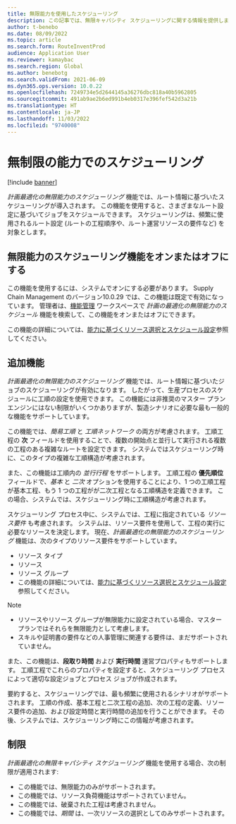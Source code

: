 ```yaml
---
title: 無限能力を使用したスケジューリング
description: この記事では、無限キャパシティ スケジューリングに関する情報を提供します。 また、現在の機能の制限について説明します。
author: t-benebo
ms.date: 08/09/2022
ms.topic: article
ms.search.form: RouteInventProd
audience: Application User
ms.reviewer: kamaybac
ms.search.region: Global
ms.author: benebotg
ms.search.validFrom: 2021-06-09
ms.dyn365.ops.version: 10.0.22
ms.openlocfilehash: 7249734e5d2644145a36276dbc818a40b5962805
ms.sourcegitcommit: 491ab9ae2b6ed991b4eb0317e396fef542d3a21b
ms.translationtype: HT
ms.contentlocale: ja-JP
ms.lasthandoff: 11/03/2022
ms.locfileid: "9740008"
---
```

# <a name="scheduling-with-infinite-capacity"></a>無制限の能力でのスケジューリング

[!include [banner](../../includes/banner.md)]

*計画最適化の無限能力のスケジューリング* 機能では、ルート情報に基づいたスケジューリングが導入されます。 この機能を使用すると、さまざまなルート設定に基づいてジョブをスケジュールできます。 スケジューリングは、頻繁に使用されるルート設定 (ルートの工程順序や、ルート運営リソースの要件など) を対象とします。

## <a name="turn-the-infinite-capacity-scheduling-feature-on-or-off"></a>無限能力のスケジューリング機能をオンまたはオフにする

この機能を使用するには、システムでオンにする必要があります。 Supply Chain Management のバージョン10.0.29 では、この機能は既定で有効になっています。 管理者は、[機能管理](../../../fin-ops-core/fin-ops/get-started/feature-management/feature-management-overview.md) ワークスペースで *計画の最適化の無限能力のスケジュール* 機能を検索して、この機能をオンまたはオフにできます。

この機能の詳細については、[能力に基づくリソース選択とスケジュール設定](capability-based-scheduling.md)参照してください。

## <a name="added-functionality"></a>追加機能

*計画最適化の無限能力のスケジューリング* 機能では、ルート情報に基づいたジョブのスケジューリングが有効になります。 したがって、生産プロセスのスケジュールに工順の設定を使用できます。 この機能には非推奨のマスター プラン エンジンにはない制限がいくつかありますが、製造シナリオに必要な最も一般的な機能をサポートしています。

この機能では、*簡易工順* と *工順ネットワーク* の両方が考慮されます。 工順工程の **次** フィールドを使用することで、複数の開始点と並行して実行される複数の工程のある複雑なルートを設定できます。 システムではスケジューリング時に、このタイプの複雑な工順構造が考慮されます。

また、この機能は工順内の *並行行程* をサポートします。 工順工程の **優先順位** フィールドで、*基本* と *二次* オプションを使用することにより、1 つの工順工程が基本工程、もう 1 つの工程がが二次工程となる工順構造を定義できます。 この場合、システムでは、スケジューリング時に工順構造が考慮されます。

スケジューリング プロセス中に、システムでは、工程に指定されている *リソース要件* も考慮されます。 システムは、リソース要件を使用して、工程の実行に必要なリソースを決定します。 現在、*計画最適化の無限能力のスケジューリング* 機能は、次のタイプのリソース要件をサポートしています。

- リソース タイプ
- リソース
- リソース グループ
- この機能の詳細については、[能力に基づくリソース選択とスケジュール設定](capability-based-scheduling.md)参照してください。

> [!NOTE]
>
> - リソースやリソース グループが無限能力に設定されている場合、マスター プランではそれらを無限能力として考慮します。
> - スキルや証明書の要件などの人事管理に関連する要件は、まだサポートされていません。

また、この機能は、**段取り時間** および **実行時間** 運営プロパティもサポートします。 工順工程でこれらのプロパティを設定すると、スケジューリング プロセスによって適切な設定ジョブとプロセス ジョブが作成されます。

要約すると、スケジューリングでは、最も頻繁に使用されるシナリオがサポートされます。 工順の作成、基本工程と二次工程の追加、次の工程の定義、リソース要件の追加、および設定時間と実行時間の追加を行うことができます。 その後、システムでは、スケジューリング時にこの情報が考慮されます。

## <a name="limitations"></a>制限

*計画最適化の無限キャパシティ スケジューリング* 機能を使用する場合、次の制限が適用されます:

- この機能では、無限能力のみがサポートされます。
- この機能では、リソース負荷機能はサポートされていません。
- この機能では、破棄された工程は考慮されません。
- この機能では、*期間* は、一次リソースの選択としてのみサポートされます。
